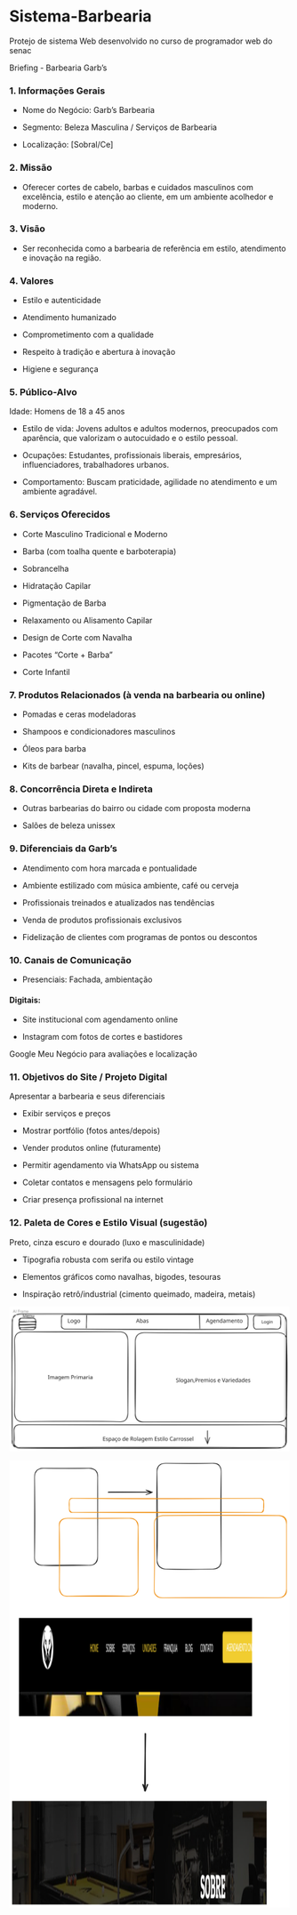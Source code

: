 # Sistema-Barbearia
Protejo de sistema Web desenvolvido no curso de programador web do senac

 Briefing - Barbearia Garb’s
### 1. Informações Gerais
- Nome do Negócio: Garb’s Barbearia

- Segmento: Beleza Masculina / Serviços de Barbearia

- Localização: [Sobral/Ce]

### 2. Missão
- Oferecer cortes de cabelo, barbas e cuidados masculinos com excelência, estilo e atenção ao cliente, em um ambiente acolhedor e moderno.

### 3. Visão
- Ser reconhecida como a barbearia de referência em estilo, atendimento e inovação na região.

### 4. Valores
- Estilo e autenticidade

- Atendimento humanizado

- Comprometimento com a qualidade

- Respeito à tradição e abertura à inovação

- Higiene e segurança

### 5. Público-Alvo
Idade: Homens de 18 a 45 anos

- Estilo de vida: Jovens adultos e adultos modernos, preocupados com aparência, que valorizam o autocuidado e o estilo pessoal.

- Ocupações: Estudantes, profissionais liberais, empresários, influenciadores, trabalhadores urbanos.

- Comportamento: Buscam praticidade, agilidade no atendimento e um ambiente agradável.

### 6. Serviços Oferecidos
- Corte Masculino Tradicional e Moderno

- Barba (com toalha quente e barboterapia)

- Sobrancelha

- Hidratação Capilar

- Pigmentação de Barba

- Relaxamento ou Alisamento Capilar

- Design de Corte com Navalha

- Pacotes “Corte + Barba”

- Corte Infantil

### 7. Produtos Relacionados (à venda na barbearia ou online)
- Pomadas e ceras modeladoras

- Shampoos e condicionadores masculinos

- Óleos para barba

- Kits de barbear (navalha, pincel, espuma, loções)

### 8. Concorrência Direta e Indireta
- Outras barbearias do bairro ou cidade com proposta moderna

- Salões de beleza unissex


### 9. Diferenciais da Garb’s
- Atendimento com hora marcada e pontualidade

- Ambiente estilizado com música ambiente, café ou cerveja 

- Profissionais treinados e atualizados nas tendências

- Venda de produtos profissionais exclusivos

- Fidelização de clientes com programas de pontos ou descontos

### 10. Canais de Comunicação
- Presenciais: Fachada, ambientação

#### Digitais:

- Site institucional com agendamento online

- Instagram com fotos de cortes e bastidores


Google Meu Negócio para avaliações e localização

### 11. Objetivos do Site / Projeto Digital
Apresentar a barbearia e seus diferenciais

- Exibir serviços e preços

- Mostrar portfólio (fotos antes/depois)

- Vender produtos online (futuramente)

- Permitir agendamento via WhatsApp ou sistema

- Coletar contatos e mensagens pelo formulário

- Criar presença profissional na internet

### 12. Paleta de Cores e Estilo Visual (sugestão)
Preto, cinza escuro e dourado (luxo e masculinidade)

- Tipografia robusta com serifa ou estilo vintage

- Elementos gráficos como navalhas, bigodes, tesouras

- Inspiração retrô/industrial (cimento queimado, madeira, metais)

![Wireframe](Untitled-2025-07-09-0843.svg-bruno.svg)

![Wireframe.ProfJocile](Untitled-2025-07-09-0843.svg-profjocile.svg)
